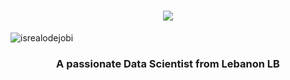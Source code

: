 <h1 align="center">
    <img src="https://readme-typing-svg.herokuapp.com/?font=Righteous&size=35&color=CBAACB&center=true&vCenter=true&width=500&height=70&duration=4000&lines=Hi+There!+👋;+I'm+Joya+Maria+Mitri!;" />
    
</h1>

<p align="left"> <img src="https://komarev.com/ghpvc/?username=joyamitri&label=Profile%20views&color=CBAACB style=flat" alt="isrealodejobi" />
</p>

<h3 align="center">A passionate Data Scientist from Lebanon LB</h3>

<br/>